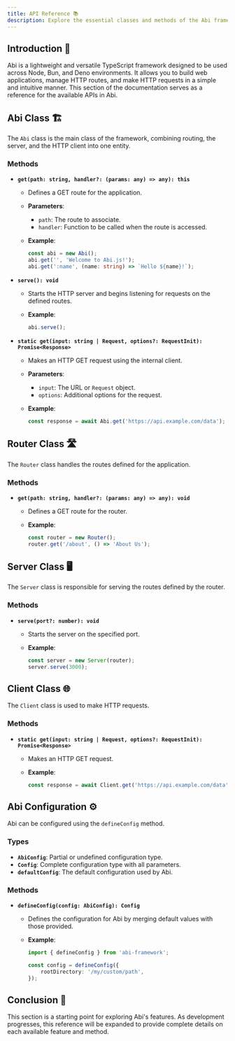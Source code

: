 ```yaml
---
title: API Reference 📚
description: Explore the essential classes and methods of the Abi framework. This reference guide provides an overview of the core API, including how to configure, route, serve, and make HTTP requests using Abi. Perfect for developers looking to build versatile cross-platform applications with Node, Bun, or Deno.
---
```


## Introduction 🚀

Abi is a lightweight and versatile TypeScript framework designed
to be used across Node, Bun, and Deno environments.
It allows you to build web applications, manage HTTP routes,
and make HTTP requests in a simple and intuitive manner.
This section of the documentation serves as a reference
for the available APIs in Abi.

## Abi Class 🏗️

The `Abi` class is the main class of the framework, combining routing, the server, and the HTTP client into one entity.

### Methods

- **`get(path: string, handler?: (params: any) => any): this`**
  - Defines a GET route for the application.
  - **Parameters**:
    - `path`: The route to associate.
    - `handler`: Function to be called when the route is accessed.
  - **Example**:

    ```typescript
    const abi = new Abi();
    abi.get('', 'Welcome to Abi.js!');
    abi.get(':name', (name: string) => `Hello ${name}!`);
    ```

- **`serve(): void`**
  - Starts the HTTP server and begins listening for requests on the defined routes.
  - **Example**:

    ```typescript
    abi.serve();
    ```

- **`static get(input: string | Request, options?: RequestInit): Promise<Response>`**
  - Makes an HTTP GET request using the internal client.
  - **Parameters**:
    - `input`: The URL or `Request` object.
    - `options`: Additional options for the request.
  - **Example**:

    ```typescript
    const response = await Abi.get('https://api.example.com/data');
    ```

## Router Class 🛣️

The `Router` class handles the routes defined for the application.

### Methods

- **`get(path: string, handler?: (params: any) => any): void`**
  - Defines a GET route for the router.
  - **Example**:

    ```typescript
    const router = new Router();
    router.get('/about', () => 'About Us');
    ```

## Server Class 🖥️

The `Server` class is responsible for serving the routes defined by the router.

### Methods

- **`serve(port?: number): void`**
  - Starts the server on the specified port.
  - **Example**:

    ```typescript
    const server = new Server(router);
    server.serve(3000);
    ```

## Client Class 🌐

The `Client` class is used to make HTTP requests.

### Methods

- **`static get(input: string | Request, options?: RequestInit): Promise<Response>`**
  - Makes an HTTP GET request.
  - **Example**:

    ```typescript
    const response = await Client.get('https://api.example.com/data');
    ```

## Abi Configuration ⚙️

Abi can be configured using the `defineConfig` method.

### Types

- **`AbiConfig`**: Partial or undefined configuration type.
- **`Config`**: Complete configuration type with all parameters.
- **`defaultConfig`**: The default configuration used by Abi.

### Methods

- **`defineConfig(config: AbiConfig): Config`**
  - Defines the configuration for Abi by merging default values with those provided.
  - **Example**:

    ```typescript
    import { defineConfig } from 'abi-framework';

    const config = defineConfig({
        rootDirectory: '/my/custom/path',
    });
    ```

## Conclusion 🎯

This section is a starting point for exploring Abi's features.
As development progresses, this reference will be expanded
to provide complete details on each available feature and method.
